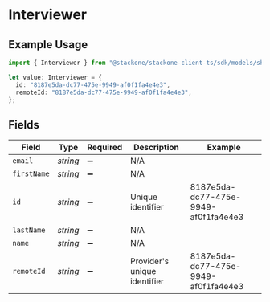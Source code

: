 # Interviewer

## Example Usage

```typescript
import { Interviewer } from "@stackone/stackone-client-ts/sdk/models/shared";

let value: Interviewer = {
  id: "8187e5da-dc77-475e-9949-af0f1fa4e4e3",
  remoteId: "8187e5da-dc77-475e-9949-af0f1fa4e4e3",
};
```

## Fields

| Field                                | Type                                 | Required                             | Description                          | Example                              |
| ------------------------------------ | ------------------------------------ | ------------------------------------ | ------------------------------------ | ------------------------------------ |
| `email`                              | *string*                             | :heavy_minus_sign:                   | N/A                                  |                                      |
| `firstName`                          | *string*                             | :heavy_minus_sign:                   | N/A                                  |                                      |
| `id`                                 | *string*                             | :heavy_minus_sign:                   | Unique identifier                    | 8187e5da-dc77-475e-9949-af0f1fa4e4e3 |
| `lastName`                           | *string*                             | :heavy_minus_sign:                   | N/A                                  |                                      |
| `name`                               | *string*                             | :heavy_minus_sign:                   | N/A                                  |                                      |
| `remoteId`                           | *string*                             | :heavy_minus_sign:                   | Provider's unique identifier         | 8187e5da-dc77-475e-9949-af0f1fa4e4e3 |